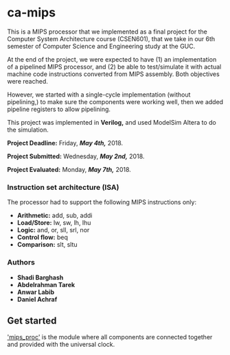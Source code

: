 
# ca-mips
This is a MIPS processor that we implemented as a final project for the Computer System Architecture course (CSEN601), that we take in our 6th semester of Computer Science and Engineering study at the GUC.

At the end of the project, we were expected to have (1) an implementation of a pipelined MIPS processor, and (2) be able to test/simulate it with actual machine code instructions converted from MIPS assembly. Both objectives were reached.

However, we started with a single-cycle implementation (without pipelining,) to make sure the components were working well, then we added pipeline registers to allow pipelining.

This project was implemented in **Verilog,** and used ModelSim Altera to do the simulation.


**Project Deadline:** Friday, ***May 4th,*** 2018.

**Project Submitted:** Wednesday, ***May 2nd,*** 2018.

**Project Evaluated:** Monday, ***May 7th,*** 2018.


### Instruction set architecture (ISA)
The processor had to support the following MIPS instructions only:
- **Arithmetic:** add, sub, addi
- **Load/Store:** lw, sw, lh, lhu
- **Logic:** and, or, sll, srl, nor
- **Control flow:** beq
- **Comparison:** slt, sltu


### Authors
- **Shadi Barghash**
- **Abdelrahman Tarek**
- **Anwar Labib**
- **Daniel Achraf**


## Get started

['mips_proc'](mips_proc.v) is the module where all components are connected together and provided with the universal clock.
